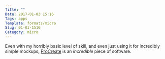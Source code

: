 ```yaml
---
Title: ""
Date: 2017-01-03 15:16
Tags: apps
Template: formats/micro
Slug: 01-03-1516
Category: micro
---
```


Even with my horribly basic level of skill, and even just using it for incredibly simple mockups, [ProCreate] is an *incredible* piece of software.

[ProCreate]: http://procreate.si
